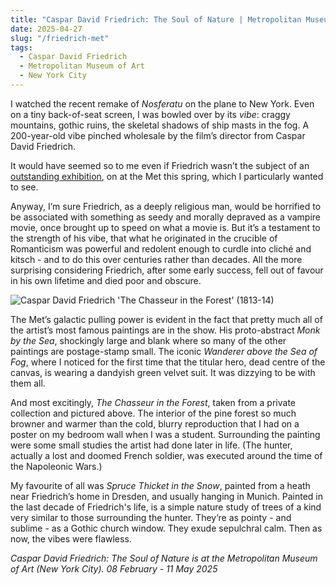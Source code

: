 ```yaml
---
title: "Caspar David Friedrich: The Soul of Nature | Metropolitan Museum of Art"
date: 2025-04-27
slug: "/friedrich-met"
tags:
  - Caspar David Friedrich
  - Metropolitan Museum of Art
  - New York City
---
```


I watched the recent remake of _Nosferatu_ on the plane to New York. Even on a tiny back-of-seat screen, I was bowled over by its _vibe_: craggy mountains, gothic ruins, the skeletal shadows of ship masts in the fog. A 200-year-old vibe pinched wholesale by the film’s director from Caspar David Friedrich.

It would have seemed so to me even if Friedrich wasn’t the subject of an [outstanding exhibition](https://www.notion.so/2025-04-27-friedrich-met-1e8a2e997bd280f28d7ac76378664b01?pvs=21), on at the Met this spring, which I particularly wanted to see.

Anyway, I’m sure Friedrich, as a deeply religious man, would be horrified to be associated with something as seedy and morally depraved as a vampire movie, once brought up to speed on what a movie is. But it’s a testament to the strength of his vibe, that what he originated in the crucible of Romanticism was powerful and redolent enough to curdle into cliché and kitsch - and to do this over centuries rather than decades. All the more surprising considering Friedrich, after some early success, fell out of favour in his own lifetime and died poor and obscure.

![Caspar David Friedrich 'The Chasseur in the Forest' (1813-14)](/friedrich-met-1.jpeg)

The Met’s galactic pulling power is evident in the fact that pretty much all of the artist’s most famous paintings are in the show. His proto-abstract _Monk by the Sea_, shockingly large and blank where so many of the other paintings are postage-stamp small. The iconic _Wanderer above the Sea of Fog_, where I noticed for the first time that the titular hero, dead centre of the canvas, is wearing a dandyish green velvet suit. It was dizzying to be with them all.

And most excitingly, _The Chasseur in the Forest_, taken from a private collection and pictured above. The interior of the pine forest so much browner and warmer than the cold, blurry reproduction that I had on a poster on my bedroom wall when I was a student. Surrounding the painting were some small studies the artist had done later in life. (The hunter, actually a lost and doomed French soldier, was executed around the time of the Napoleonic Wars.)

My favourite of all was _Spruce Thicket in the Snow_, painted from a heath near Friedrich’s home in Dresden, and usually hanging in Munich. Painted in the last decade of Friedrich's life, is a simple nature study of trees of a kind very similar to those surrounding the hunter. They’re as pointy - and sublime - as a Gothic church window. They exude sepulchral calm. Then as now, the vibes were flawless.

_Caspar David Friedrich: The Soul of Nature is at the Metropolitan Museum of Art (New York City). 08 February - 11 May 2025_
